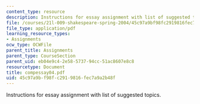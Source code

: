 ```yaml
---
content_type: resource
description: Instructions for essay assignment with list of suggested topics.
file: /courses/21l-009-shakespeare-spring-2004/45c97a9bf98fc2919816fec7a9a2b48f_compessay04.pdf
file_type: application/pdf
learning_resource_types:
- Assignments
ocw_type: OCWFile
parent_title: Assignments
parent_type: CourseSection
parent_uid: eb04e9c4-2e58-5737-94cc-51ac8607e8c8
resourcetype: Document
title: compessay04.pdf
uid: 45c97a9b-f98f-c291-9816-fec7a9a2b48f
---
```

Instructions for essay assignment with list of suggested topics.

